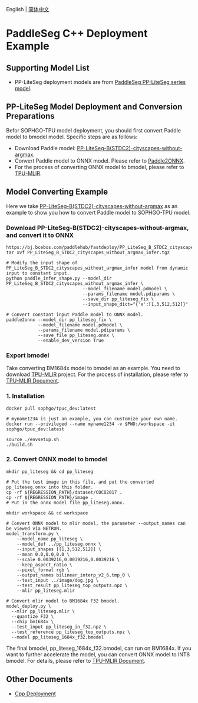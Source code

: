 English | [简体中文](README_CN.md)
# PaddleSeg C++ Deployment Example

## Supporting Model List

- PP-LiteSeg deployment models are from [PaddleSeg PP-LiteSeg series model](https://github.com/PaddlePaddle/PaddleSeg/blob/release/2.6/configs/pp_liteseg/README.md).

## PP-LiteSeg Model Deployment and Conversion Preparations

Befor SOPHGO-TPU model deployment, you should first convert Paddle model to bmodel model. Specific steps are as follows:
- Download Paddle model: [PP-LiteSeg-B(STDC2)-cityscapes-without-argmax](https://bj.bcebos.com/paddlehub/fastdeploy/PP_LiteSeg_B_STDC2_cityscapes_without_argmax_infer.tgz).
- Convert Paddle model to ONNX model. Please refer to [Paddle2ONNX](https://github.com/PaddlePaddle/Paddle2ONNX).
- For the process of converting ONNX model to bmodel, please refer to [TPU-MLIR](https://github.com/sophgo/tpu-mlir).

## Model Converting Example

Here we take [PP-LiteSeg-B(STDC2)-cityscapes-without-argmax](https://bj.bcebos.com/paddlehub/fastdeploy/PP_LiteSeg_B_STDC2_cityscapes_without_argmax_infer.tgz) as an example to show you how to convert Paddle model to SOPHGO-TPU model.

### Download PP-LiteSeg-B(STDC2)-cityscapes-without-argmax, and convert it to ONNX
```shell
https://bj.bcebos.com/paddlehub/fastdeploy/PP_LiteSeg_B_STDC2_cityscapes_without_argmax_infer.tgz
tar xvf PP_LiteSeg_B_STDC2_cityscapes_without_argmax_infer.tgz

# Modify the input shape of PP_LiteSeg_B_STDC2_cityscapes_without_argmax_infer model from dynamic input to constant input.
python paddle_infer_shape.py --model_dir PP_LiteSeg_B_STDC2_cityscapes_without_argmax_infer \
                             --model_filename model.pdmodel \
                             --params_filename model.pdiparams \
                             --save_dir pp_liteseg_fix \
                             --input_shape_dict="{'x':[1,3,512,512]}"

# Convert constant input Paddle model to ONNX model.
paddle2onnx --model_dir pp_liteseg_fix \
            --model_filename model.pdmodel \
            --params_filename model.pdiparams \
            --save_file pp_liteseg.onnx \
            --enable_dev_version True
```

### Export bmodel

Take converting BM1684x model to bmodel as an example. You need to download [TPU-MLIR](https://github.com/sophgo/tpu-mlir) project. For the process of installation, please refer to [TPU-MLIR Document](https://github.com/sophgo/tpu-mlir/blob/master/README.md).
### 1.	Installation
``` shell
docker pull sophgo/tpuc_dev:latest

# myname1234 is just an example, you can customize your own name.
docker run --privileged --name myname1234 -v $PWD:/workspace -it sophgo/tpuc_dev:latest

source ./envsetup.sh
./build.sh
```

### 2.	Convert ONNX model to bmodel
``` shell
mkdir pp_liteseg && cd pp_liteseg

# Put the test image in this file, and put the converted pp_liteseg.onnx into this folder.
cp -rf ${REGRESSION_PATH}/dataset/COCO2017 .
cp -rf ${REGRESSION_PATH}/image .
# Put in the onnx model file pp_liteseg.onnx.

mkdir workspace && cd workspace

# Convert ONNX model to mlir model, the parameter --output_names can be viewed via NETRON.
model_transform.py \
    --model_name pp_liteseg \
    --model_def ../pp_liteseg.onnx \
    --input_shapes [[1,3,512,512]] \
    --mean 0.0,0.0,0.0 \
    --scale 0.0039216,0.0039216,0.0039216 \
    --keep_aspect_ratio \
    --pixel_format rgb \
    --output_names bilinear_interp_v2_6.tmp_0 \
    --test_input ../image/dog.jpg \
    --test_result pp_liteseg_top_outputs.npz \
    --mlir pp_liteseg.mlir

# Convert mlir model to BM1684x F32 bmodel.
model_deploy.py \
  --mlir pp_liteseg.mlir \
  --quantize F32 \
  --chip bm1684x \
  --test_input pp_liteseg_in_f32.npz \
  --test_reference pp_liteseg_top_outputs.npz \
  --model pp_liteseg_1684x_f32.bmodel
```
The final bmodel, pp_liteseg_1684x_f32.bmodel, can run on BM1684x. If you want to further accelerate the model, you can convert ONNX model to INT8 bmodel. For details, please refer to [TPU-MLIR Document](https://github.com/sophgo/tpu-mlir/blob/master/README.md).

## Other Documents
- [Cpp Deployment](./cpp)
